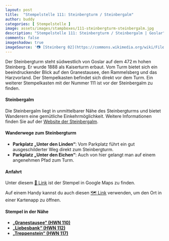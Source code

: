 ```yaml
---
layout: post
title:  "Stempelstelle 111: Steinbergturm / Steinbergalm"
author: buddy
categories: [ Stempelstelle ]
image: assets/images/stampboxes/111-steinbergturm-steinbergalm.jpg
description: "Stempelstelle 111: Steinbergturm / Steinbergalm | Goslar"
comments: false
imageshadow: true
imageSource: '📷 [Steinberg 02](https://commons.wikimedia.org/wiki/File:Steinberg_02.jpg) von <a href="//commons.wikimedia.org/wiki/User:Rabanus_Flavus" title="User:Rabanus Flavus">Rabanus Flavus</a> unter Lizenz [CC0](http://creativecommons.org/publicdomain/zero/1.0/deed.en)'
---
```


Der Steinbergturm steht südwestlich von Goslar auf dem 472 m hohen Steinberg. Er wurde 1888 als Kaiserturm erbaut. Vom Turm bietet sich ein beeindruckender Blick auf den Granestausee, den Rammelsberg und das Harzvorland. Der Stempelkasten befindet sich direkt vor dem Turm. Ein weiterer Stempelkasten mit der Nummer 111 ist vor der Steinbergalm zu finden.

#### Steinbergalm

Die Steinbergalm liegt in unmittelbarer Nähe des Steinbergturms und bietet Wanderern eine gemütliche Einkehrmöglichkeit. Weitere Informationen finden Sie auf der [Website der Steinbergalm](http://www.steinbergalm.de/).

#### Wanderwege zum Steinbergturm

- **Parkplatz „Unter den Linden“**: Vom Parkplatz führt ein gut ausgeschilderter Weg direkt zum Steinbergturm.
- **Parkplatz „Unter den Eichen“**: Auch von hier gelangt man auf einem angenehmen Pfad zum Turm.

#### Anfahrt

Unter diesem [📍 Link](https://www.google.com/maps/dir/?api=1&origin=&destination=51.90652%2C%2010.40525) ist der Stempel in Google Maps zu finden.

<div class="android-only">
  Auf einem Handy kannst du auch diesen 
  <a href="geo:51.90652,10.40525">🗺️ Link</a> 
  verwenden, um den Ort in einer Kartenapp zu öffnen.
  <p></p>
</div>

#### Stempel in der Nähe

- [**„Granestausee“ (HWN 110)**](/stempelstelle-110-granestausee)
- [**„Liebesbank“ (HWN 112)**](/stempelstelle-112-liebesbank)
- [**„Treppenstein“ (HWN 117)**](/stempelstelle-117-treppenstein)

